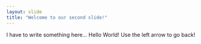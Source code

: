 ```yaml
---
layout: slide
title: "Welcome to our second slide!"
---
```

I have to write something here... Hello World!
Use the left arrow to go back!
